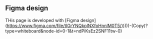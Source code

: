 ## Figma design

THis page is developed with [Figma design] (https://www.figma.com/file/tlGrYNQkplNXfoHnnlM0T5/)))))-(Copy)?type=whiteboard&node-id=0-1&t=ndPiKsEz2SNF11tw-0)

